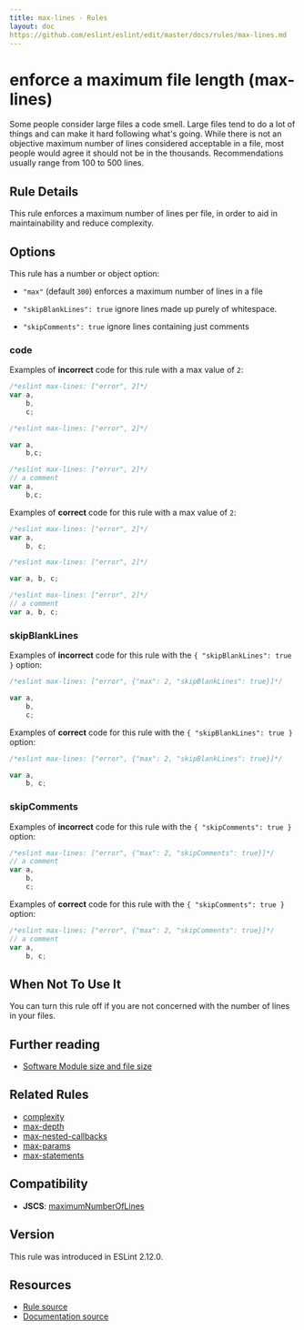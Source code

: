 ```yaml
---
title: max-lines - Rules
layout: doc
https://github.com/eslint/eslint/edit/master/docs/rules/max-lines.md
---
```

<!-- Note: No pull requests accepted for this file. See README.md in the root directory for details. -->

# enforce a maximum file length (max-lines)

Some people consider large files a code smell. Large files tend to do a lot of things and can make it hard following what's going. While there is not an objective maximum number of lines considered acceptable in a file, most people would agree it should not be in the thousands. Recommendations usually range from 100 to 500 lines.

## Rule Details

This rule enforces a maximum number of lines per file, in order to aid in maintainability and reduce complexity.


## Options

This rule has a number or object option:

* `"max"` (default `300`) enforces a maximum number of lines in a file

* `"skipBlankLines": true` ignore lines made up purely of whitespace.

* `"skipComments": true` ignore lines containing just comments

### code

Examples of **incorrect** code for this rule with a max value of `2`:

```js
/*eslint max-lines: ["error", 2]*/
var a,
    b,
    c;
```

```js
/*eslint max-lines: ["error", 2]*/

var a,
    b,c;
```

```js
/*eslint max-lines: ["error", 2]*/
// a comment
var a,
    b,c;
```

Examples of **correct** code for this rule with a max value of `2`:

```js
/*eslint max-lines: ["error", 2]*/
var a,
    b, c;
```

```js
/*eslint max-lines: ["error", 2]*/

var a, b, c;
```

```js
/*eslint max-lines: ["error", 2]*/
// a comment
var a, b, c;
```

### skipBlankLines

Examples of **incorrect** code for this rule with the `{ "skipBlankLines": true }` option:

```js
/*eslint max-lines: ["error", {"max": 2, "skipBlankLines": true}]*/

var a,
    b,
    c;
```

Examples of **correct** code for this rule with the `{ "skipBlankLines": true }` option:

```js
/*eslint max-lines: ["error", {"max": 2, "skipBlankLines": true}]*/

var a,
    b, c;
```

### skipComments

Examples of **incorrect** code for this rule with the `{ "skipComments": true }` option:

```js
/*eslint max-lines: ["error", {"max": 2, "skipComments": true}]*/
// a comment
var a,
    b,
    c;
```

Examples of **correct** code for this rule with the `{ "skipComments": true }` option:

```js
/*eslint max-lines: ["error", {"max": 2, "skipComments": true}]*/
// a comment
var a,
    b, c;
```

## When Not To Use It

You can turn this rule off if you are not concerned with the number of lines in your files.

## Further reading

* [Software Module size and file size](http://www.mind2b.com/component/content/article/24-software-module-size-and-file-size)

## Related Rules

* [complexity](complexity)
* [max-depth](max-depth)
* [max-nested-callbacks](max-nested-callbacks)
* [max-params](max-params)
* [max-statements](max-statements)

## Compatibility

* **JSCS**: [maximumNumberOfLines](http://jscs.info/rule/maximumNumberOfLines)

## Version

This rule was introduced in ESLint 2.12.0.

## Resources

* [Rule source](https://github.com/eslint/eslint/tree/master/lib/rules/max-lines.js)
* [Documentation source](https://github.com/eslint/eslint/tree/master/docs/rules/max-lines.md)
